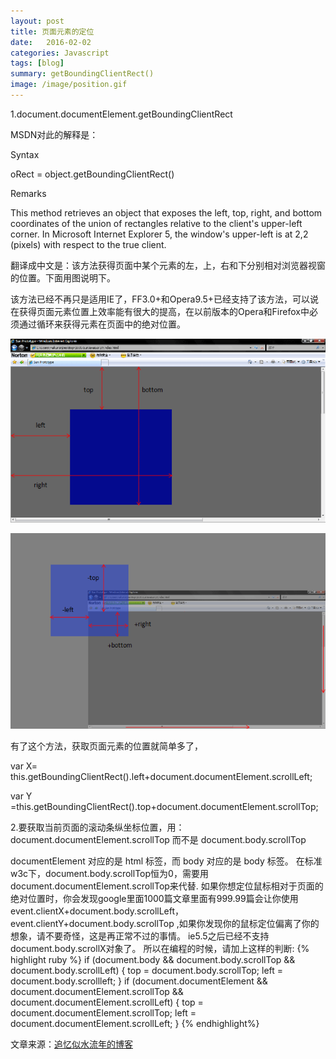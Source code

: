 ```yaml
---
layout: post
title: 页面元素的定位 
date:   2016-02-02 
categories: Javascript
tags: [blog]  
summary: getBoundingClientRect()
image: /image/position.gif
---
```

1.document.documentElement.getBoundingClientRect

MSDN对此的解释是：

Syntax


oRect = object.getBoundingClientRect()


Remarks

This method retrieves an object that exposes the left, top, right, and bottom coordinates of the union of rectangles relative to the client's upper-left corner. In Microsoft Internet Explorer 5, the window's upper-left is at 2,2 (pixels) with respect to the true client.

翻译成中文是：该方法获得页面中某个元素的左，上，右和下分别相对浏览器视窗的位置。下面用图说明下。 

该方法已经不再只是适用IE了，FF3.0+和Opera9.5+已经支持了该方法，可以说在获得页面元素位置上效率能有很大的提高，在以前版本的Opera和Firefox中必须通过循环来获得元素在页面中的绝对位置。

![position.gif](/image/position.gif)

![position1.gif](/image/position1.gif)

有了这个方法，获取页面元素的位置就简单多了，


 var X= this.getBoundingClientRect().left+document.documentElement.scrollLeft;

 var Y =this.getBoundingClientRect().top+document.documentElement.scrollTop;

2.要获取当前页面的滚动条纵坐标位置，用：
  document.documentElement.scrollTop
而不是
  document.body.scrollTop


documentElement 对应的是 html 标签，而 body 对应的是 body 标签。
在标准w3c下，document.body.scrollTop恒为0，需要用document.documentElement.scrollTop来代替.
如果你想定位鼠标相对于页面的绝对位置时，你会发现google里面1000篇文章里面有999.99篇会让你使用event.clientX+document.body.scrollLeft，event.clientY+document.body.scrollTop
,如果你发现你的鼠标定位偏离了你的想象，请不要奇怪，这是再正常不过的事情。
ie5.5之后已经不支持document.body.scrollX对象了。
所以在编程的时候，请加上这样的判断:
{% highlight ruby %}
if (document.body && document.body.scrollTop && document.body.scrollLeft)
{
   top  = document.body.scrollTop;
   left = document.body.scrollleft; 
}
if (document.documentElement && document.documentElement.scrollTop && document.documentElement.scrollLeft)
{
   top  =  document.documentElement.scrollTop;
   left =  document.documentElement.scrollLeft; 
}
{% endhighlight%}

文章来源：[追忆似水流年的博客](http://www.cnblogs.com/purplefox2008/archive/2010/09/06/1818873.html)


